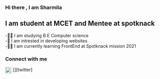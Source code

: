 ### Hi there , I am Sharmila

## I am student at MCET and Mentee at spotknack
-👩‍🎓 I am studying B.E Computer science <br>
-👀 I am intrested in developing websites <br>
-👩‍💻 I am currently learning FrontEnd at Spotknack mission 2021

### Connect with me 

[<img align="left" alt="twitter" width="22px" src="https://raw.githubusercontent.com/rahuldkjain/github-profile-readme-generator/master/src/images/icons/Social/twitter.svg" />][twitter]
